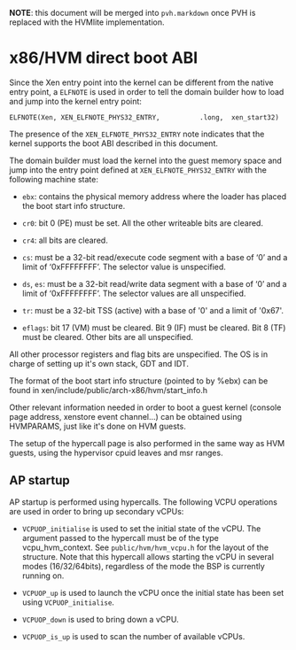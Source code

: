 **NOTE**: this document will be merged into `pvh.markdown` once PVH is replaced
with the HVMlite implementation.

# x86/HVM direct boot ABI #

Since the Xen entry point into the kernel can be different from the
native entry point, a `ELFNOTE` is used in order to tell the domain
builder how to load and jump into the kernel entry point:

    ELFNOTE(Xen, XEN_ELFNOTE_PHYS32_ENTRY,          .long,  xen_start32)

The presence of the `XEN_ELFNOTE_PHYS32_ENTRY` note indicates that the
kernel supports the boot ABI described in this document.

The domain builder must load the kernel into the guest memory space and
jump into the entry point defined at `XEN_ELFNOTE_PHYS32_ENTRY` with the
following machine state:

 * `ebx`: contains the physical memory address where the loader has placed
   the boot start info structure.

 * `cr0`: bit 0 (PE) must be set. All the other writeable bits are cleared.

 * `cr4`: all bits are cleared.

 * `cs`: must be a 32-bit read/execute code segment with a base of ‘0’
   and a limit of ‘0xFFFFFFFF’. The selector value is unspecified.

 * `ds`, `es`: must be a 32-bit read/write data segment with a base of
   ‘0’ and a limit of ‘0xFFFFFFFF’. The selector values are all unspecified.

 * `tr`: must be a 32-bit TSS (active) with a base of '0' and a limit of '0x67'.

 * `eflags`: bit 17 (VM) must be cleared. Bit 9 (IF) must be cleared.
   Bit 8 (TF) must be cleared. Other bits are all unspecified.

All other processor registers and flag bits are unspecified. The OS is in
charge of setting up it's own stack, GDT and IDT.

The format of the boot start info structure (pointed to by %ebx) can be found
in xen/include/public/arch-x86/hvm/start_info.h

Other relevant information needed in order to boot a guest kernel
(console page address, xenstore event channel...) can be obtained
using HVMPARAMS, just like it's done on HVM guests.

The setup of the hypercall page is also performed in the same way
as HVM guests, using the hypervisor cpuid leaves and msr ranges.

## AP startup ##

AP startup is performed using hypercalls. The following VCPU operations
are used in order to bring up secondary vCPUs:

 * `VCPUOP_initialise` is used to set the initial state of the vCPU. The
   argument passed to the hypercall must be of the type vcpu_hvm_context.
   See `public/hvm/hvm_vcpu.h` for the layout of the structure. Note that
   this hypercall allows starting the vCPU in several modes (16/32/64bits),
   regardless of the mode the BSP is currently running on.

 * `VCPUOP_up` is used to launch the vCPU once the initial state has been
   set using `VCPUOP_initialise`.

 * `VCPUOP_down` is used to bring down a vCPU.

 * `VCPUOP_is_up` is used to scan the number of available vCPUs.
